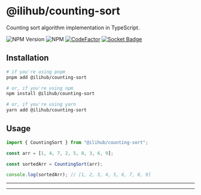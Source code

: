 # @ilihub/counting-sort

Counting sort algorithm implementation in TypeScript.

![NPM Version](https://img.shields.io/npm/v/%40ilihub%2Fcounting-sort?color=33cd56&logo=npm)
![NPM](https://img.shields.io/npm/l/%40ilihub%2Fcounting-sort)
[![CodeFactor](https://www.codefactor.io/repository/github/ilihub/npm/badge)](https://www.codefactor.io/repository/github/ilihub/npm)
[![Socket Badge](https://socket.dev/api/badge/npm/package/@ilihub/counting-sort)](https://socket.dev/npm/package/@ilihub/counting-sort)

## Installation

```bash
# if you're using pnpm
pnpm add @ilihub/counting-sort

# or, if you're using npm
npm install @ilihub/counting-sort

# or, if you're using yarn
yarn add @ilihub/counting-sort
```

## Usage

```javascript
import { CountingSort } from "@ilihub/counting-sort";

const arr = [1, 4, 7, 2, 5, 8, 3, 6, 9];

const sortedArr = CountingSort(arr);

console.log(sortedArr); // [1, 2, 3, 4, 5, 6, 7, 8, 9]
```

---

<!-- sponsors_and_backers_section_start -->

<!-- sponsors_and_backers_section_end -->

---
